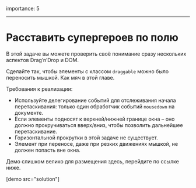 importance: 5

---

# Расставить супергероев по полю

В этой задаче вы можете проверить своё понимание сразу нескольких аспектов Drag’n’Drop и DOM.

Сделайте так, чтобы элементы с классом `draggable` можно было переносить мышкой. Как мяч в этой главе.

Требования к реализации:

- Используйте делегирование событий для отслеживания начала перетаскивания: только один обработчик событий `mousedown` на документе.
- Если элементы подносят к верхней/нижней границе окна – оно должно прокручиваться вверх/вниз, чтобы позволить дальнейшее перетаскивание.
- Горизонтальной прокрутки в этой задаче не существует.
- Элемент при переносе, даже при резких движениях мышкой, не должен попасть вне окна.

Демо слишком велико для размещения здесь, перейдите по ссылке ниже.

[demo src="solution"]

